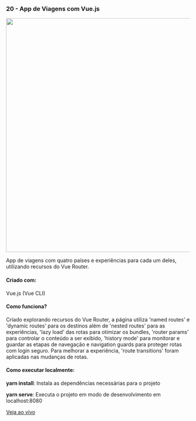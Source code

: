 <h3 align="left">20 - App de Viagens com Vue.js</h3>
<img src="https://omagotemum.site/assets/img/portfolio/goodbye31/20/project.png" width="640" />
<p align="left">App de viagens com quatro países e experiências para cada um deles, utilizando recursos do Vue Router.</p>

<h4 align="left">Criado com:</h4>
<p align="left">Vue.js (Vue CLI)</p>

<h4 align="left">Como funciona?</h4>
<p align="left">Criado explorando recursos do Vue Router, a página utiliza 'named routes' e 'dynamic routes' para os destinos além de 'nested routes' para as experiências, 'lazy load' das rotas para otimizar os bundles, 'router params' para controlar o conteúdo a ser exibido, 'history mode' para monitorar e guardar as etapas de navegação e navigation guards para proteger rotas com login seguro. Para melhorar a experiência, 'route transitions' foram aplicadas nas mudanças de rotas.</p>

<h4 align="left">Como executar localmente:</h4>
<p align="left"><b>yarn install</b>: Instala as dependências necessárias para o projeto</p>
<p align="left"><b>yarn serve</b>: Executa o projeto em modo de desenvolvimento em localhost:8080</p>

[Veja ao vivo](https://travueling.vercel.app/)
